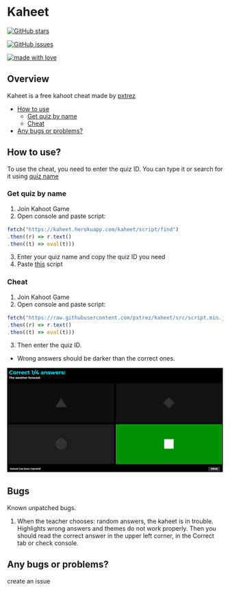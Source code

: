 # Kaheet

[![GitHub stars](https://img.shields.io/github/stars/pxtrez/kaheet?style=for-the-badge&logo=appveyor)](https://github.com/pxtrez/kaheet/stargazers)

[![GitHub issues](https://img.shields.io/github/issues/pxtrez/kaheet?style=for-the-badge)](https://github.com/pxtrez/kaheet/issues)

[![made with love](https://img.shields.io/badge/made%20with-%F0%9F%92%99-blue?style=for-the-badge)](https://github.com/pxtrez/kaheet)

## Overview

Kaheet is a free kahoot cheat made by [pxtrez](https://gihub.com/pxtrez)

- [How to use](#How-to-use?)
    * [Get quiz by name](#Get-quiz-by-name)
    * [Cheat](#Cheat)
- [Any bugs or problems?](#Any-bugs-or-problems?)

## How to use?

To use the cheat, you need to enter the quiz ID. You can type it or search for it using [quiz name](#Get-quiz-by-name)

### Get quiz by name

1. Join Kahoot Game
2. Open console and paste script:

```ts
fetch("https://kaheet.herokuapp.com/kaheet/script/find")
.then((r) => r.text()
.then((t) => eval(t)))
```

3. Enter your quiz name and copy the quiz ID you need
4. Paste [this](#Cheat) script

### Cheat

1. Join Kahoot Game
2. Open console and paste script:

```ts
fetch("https://raw.githubusercontent.com/pxtrez/kaheet/src/script.min.js")
.then((r) => r.text()
.then((t) => eval(t)))
```

3. Then enter the quiz ID.

* Wrong answers should be darker than the correct ones.

![image](./docs/example.png)

## Bugs

Known unpatched bugs.

1. When the teacher chooses: random answers, the kaheet is in trouble. Highlights wrong answers and themes do not work properly. Then you should read the correct answer in the upper left corner, in the Correct tab or check console.

## Any bugs or problems?

create an issue